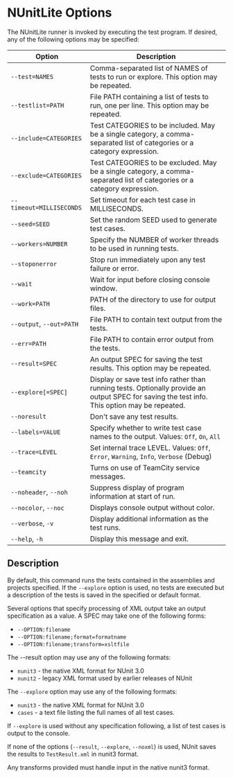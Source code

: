# NUnitLite Options

The NUnitLite runner is invoked by executing the test program. If desired, any of the following options may be specified:

| Option | Description |
| ------ | ----------- |
| `--test=NAMES` | Comma-separated list of NAMES of tests to run or explore. This option may be repeated. |
| `--testlist=PATH` | File PATH containing a list of tests to run, one per line. This option may be repeated. |
| `--include=CATEGORIES` | Test CATEGORIES to be included. May be a single category, a comma-separated list of categories or a category expression.|
| `--exclude=CATEGORIES` | Test CATEGORIES to be excluded. May be a single category, a comma-separated list of categories or a category expression.|
| `--timeout=MILLISECONDS` | Set timeout for each test case in MILLISECONDS. |
| `--seed=SEED` | Set the random SEED used to generate test cases.|
| `--workers=NUMBER` | Specify the NUMBER of worker threads to be used in running tests.|
| `--stoponerror` | Stop run immediately upon any test failure or error.|
| `--wait` | Wait for input before closing console window.|
| `--work=PATH` | PATH of the directory to use for output files.|
| `--output`, `--out=PATH` | File PATH to contain text output from the tests.
| `--err=PATH` | File PATH to contain error output from the tests.|
| `--result=SPEC` | An output SPEC for saving the test results. This option may be repeated.|
| `--explore[=SPEC]` | Display or save test info rather than running tests. Optionally provide an output SPEC for saving the test info. This option may be repeated.|
| `--noresult` | Don't save any test results.|
| `--labels=VALUE` | Specify whether to write test case names to the output. Values: `Off`, `On`, `All`|
| `--trace=LEVEL` | Set internal trace LEVEL. Values: `Off`, `Error`, `Warning`, `Info`, `Verbose` (Debug)|
| `--teamcity` | Turns on use of TeamCity service messages.|
| `--noheader`, `--noh` | Suppress display of program information at start of run.|
| `--nocolor`, `--noc` | Displays console output without color.|
| `--verbose`, `-v` | Display additional information as the test runs.|
| `--help`, `-h` | Display this message and exit.|

## Description

By default, this command runs the tests contained in the
assemblies and projects specified. If the `--explore` option
is used, no tests are executed but a description of the tests
is saved in the specified or default format.

Several options that specify processing of XML output take
an output specification as a value. A SPEC may take one of
the following forms:

* `--OPTION:filename`
* `--OPTION:filename;format=formatname`
* `--OPTION:filename;transform=xsltfile`

The --result option may use any of the following formats:

* `nunit3` - the native XML format for NUnit 3.0
* `nunit2` - legacy XML format used by earlier releases of NUnit

The `--explore` option may use any of the following formats:

* `nunit3` - the native XML format for NUnit 3.0
* `cases` - a text file listing the full names of all test cases.

If `--explore` is used without any specification following, a list of
test cases is output to the console.

If none of the options (`--result`, `--explore`, `--noxml`) is used,
NUnit saves the results to `TestResult.xml` in nunit3 format.

Any transforms provided must handle input in the native nunit3 format.
